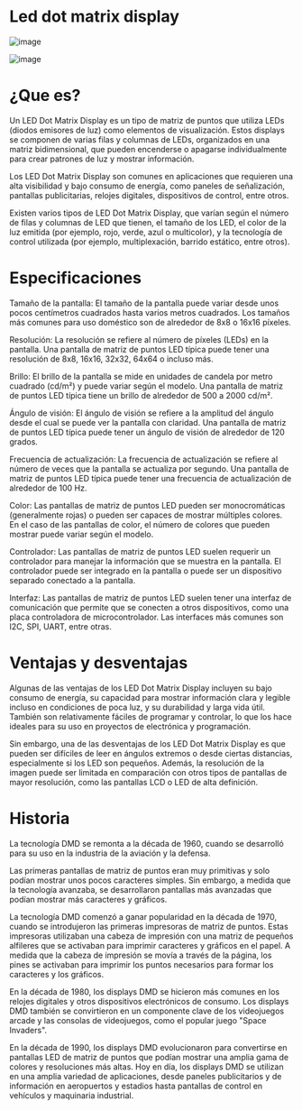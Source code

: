 # Led dot matrix display

![image](https://user-images.githubusercontent.com/124211946/225142964-9a47c020-f620-46c6-8dff-4e2a61548285.png)

![image](https://user-images.githubusercontent.com/124211946/225133129-61973818-4bff-4043-9a60-4ddfb9386160.png)

# ¿Que es?

Un LED Dot Matrix Display es un tipo de matriz de puntos que utiliza LEDs (diodos emisores de luz) como elementos de visualización. Estos displays se componen de varias filas y columnas de LEDs, organizados en una matriz bidimensional, que pueden encenderse o apagarse individualmente para crear patrones de luz y mostrar información.

Los LED Dot Matrix Display son comunes en aplicaciones que requieren una alta visibilidad y bajo consumo de energía, como paneles de señalización, pantallas publicitarias, relojes digitales, dispositivos de control, entre otros.

Existen varios tipos de LED Dot Matrix Display, que varían según el número de filas y columnas de LED que tienen, el tamaño de los LED, el color de la luz emitida (por ejemplo, rojo, verde, azul o multicolor), y la tecnología de control utilizada (por ejemplo, multiplexación, barrido estático, entre otros).

# Especificaciones 

Tamaño de la pantalla: El tamaño de la pantalla puede variar desde unos pocos centímetros cuadrados hasta varios metros cuadrados. Los tamaños más comunes para uso doméstico son de alrededor de 8x8 o 16x16 píxeles.

Resolución: La resolución se refiere al número de píxeles (LEDs) en la pantalla. Una pantalla de matriz de puntos LED típica puede tener una resolución de 8x8, 16x16, 32x32, 64x64 o incluso más.

Brillo: El brillo de la pantalla se mide en unidades de candela por metro cuadrado (cd/m²) y puede variar según el modelo. Una pantalla de matriz de puntos LED típica tiene un brillo de alrededor de 500 a 2000 cd/m².

Ángulo de visión: El ángulo de visión se refiere a la amplitud del ángulo desde el cual se puede ver la pantalla con claridad. Una pantalla de matriz de puntos LED típica puede tener un ángulo de visión de alrededor de 120 grados.

Frecuencia de actualización: La frecuencia de actualización se refiere al número de veces que la pantalla se actualiza por segundo. Una pantalla de matriz de puntos LED típica puede tener una frecuencia de actualización de alrededor de 100 Hz.

Color: Las pantallas de matriz de puntos LED pueden ser monocromáticas (generalmente rojas) o pueden ser capaces de mostrar múltiples colores. En el caso de las pantallas de color, el número de colores que pueden mostrar puede variar según el modelo.

Controlador: Las pantallas de matriz de puntos LED suelen requerir un controlador para manejar la información que se muestra en la pantalla. El controlador puede ser integrado en la pantalla o puede ser un dispositivo separado conectado a la pantalla.

Interfaz: Las pantallas de matriz de puntos LED suelen tener una interfaz de comunicación que permite que se conecten a otros dispositivos, como una placa controladora de microcontrolador. Las interfaces más comunes son I2C, SPI, UART, entre otras.

# Ventajas y desventajas

Algunas de las ventajas de los LED Dot Matrix Display incluyen su bajo consumo de energía, su capacidad para mostrar información clara y legible incluso en condiciones de poca luz, y su durabilidad y larga vida útil. También son relativamente fáciles de programar y controlar, lo que los hace ideales para su uso en proyectos de electrónica y programación.

Sin embargo, una de las desventajas de los LED Dot Matrix Display es que pueden ser difíciles de leer en ángulos extremos o desde ciertas distancias, especialmente si los LED son pequeños. Además, la resolución de la imagen puede ser limitada en comparación con otros tipos de pantallas de mayor resolución, como las pantallas LCD o LED de alta definición.

# Historia 

La tecnología DMD se remonta a la década de 1960, cuando se desarrolló para su uso en la industria de la aviación y la defensa.

Las primeras pantallas de matriz de puntos eran muy primitivas y solo podían mostrar unos pocos caracteres simples. Sin embargo, a medida que la tecnología avanzaba, se desarrollaron pantallas más avanzadas que podían mostrar más caracteres y gráficos.

La tecnología DMD comenzó a ganar popularidad en la década de 1970, cuando se introdujeron las primeras impresoras de matriz de puntos. Estas impresoras utilizaban una cabeza de impresión con una matriz de pequeños alfileres que se activaban para imprimir caracteres y gráficos en el papel. A medida que la cabeza de impresión se movía a través de la página, los pines se activaban para imprimir los puntos necesarios para formar los caracteres y los gráficos.

En la década de 1980, los displays DMD se hicieron más comunes en los relojes digitales y otros dispositivos electrónicos de consumo. Los displays DMD también se convirtieron en un componente clave de los videojuegos arcade y las consolas de videojuegos, como el popular juego "Space Invaders".

En la década de 1990, los displays DMD evolucionaron para convertirse en pantallas LED de matriz de puntos que podían mostrar una amplia gama de colores y resoluciones más altas. Hoy en día, los displays DMD se utilizan en una amplia variedad de aplicaciones, desde paneles publicitarios y de información en aeropuertos y estadios hasta pantallas de control en vehículos y maquinaria industrial.
